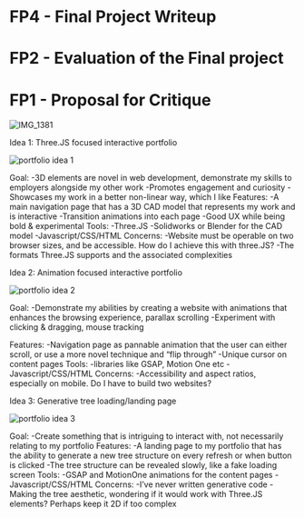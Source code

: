 # FP4 - Final Project Writeup


# FP2 - Evaluation of the Final project


# FP1 - Proposal for Critique
![IMG_1381](https://github.com/user-attachments/assets/2b4d0ec1-b32a-400b-bf08-a998d16b8285)

Idea 1:
Three.JS focused interactive portfolio

![portfolio idea 1](kevin-pui-homework/final-project/IMG_1380.jpeg)

Goal:
-3D elements are novel in web development, demonstrate my skills to employers alongside my other work
-Promotes engagement and curiosity
-Showcases my work in a better non-linear way, which I like
Features:
-A main navigation page that has a 3D CAD model that represents my work and is interactive
-Transition animations into each page
-Good UX while being bold & experimental 
Tools:
-Three.JS
-Solidworks or Blender for the CAD model
-Javascript/CSS/HTML
Concerns:
-Website must be operable on two browser sizes, and be accessible. How do I achieve this with three.JS?
-The formats Three.JS supports and the associated complexities

Idea 2: 
Animation focused interactive portfolio

![portfolio idea 2](kevin-pui-homework/final-project/IMG_1381.jpeg)

Goal:
-Demonstrate my abilities by creating a website with animations that enhances the browsing experience, parallax scrolling
-Experiment with clicking & dragging, mouse tracking

Features:
-Navigation page as pannable animation that the user can either scroll, or use a more novel technique and “flip through”
-Unique cursor on content pages
Tools:
-libraries like GSAP, Motion One etc
-Javascript/CSS/HTML
Concerns:
-Accessibility and aspect ratios, especially on mobile. Do I have to build two websites?

Idea 3:
Generative tree loading/landing page

![portfolio idea 3](kevin-pui-homework/final-project/IMG_1382.jpeg)

Goal:
-Create something that is intriguing to interact with, not necessarily relating to my portfolio
Features:
-A landing page to my portfolio that has the ability to generate a new tree structure on every refresh or when button is clicked
-The tree structure can be revealed slowly, like a fake loading screen
Tools:
-GSAP and MotionOne animations for the content pages
-Javascript/CSS/HTML
Concerns:
-I’ve never written generative code
-Making the tree aesthetic, wondering if it would work with Three.JS elements? Perhaps keep it 2D if too complex

